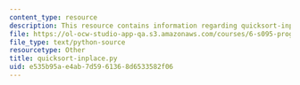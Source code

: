 ```yaml
---
content_type: resource
description: This resource contains information regarding quicksort-inplace.py.
file: https://ol-ocw-studio-app-qa.s3.amazonaws.com/courses/6-s095-programming-for-the-puzzled-january-iap-2018/e535b95ae4ab7d5961368d6533582f06_quicksort-inplace.py
file_type: text/python-source
resourcetype: Other
title: quicksort-inplace.py
uid: e535b95a-e4ab-7d59-6136-8d6533582f06
---
```


